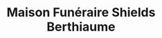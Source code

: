 ---
title: "Maison Funéraire Shields Berthiaume"
url: /saint-andre-avellin/maison-funeraire-shields-berthiaume/
shop: funeral directors
---